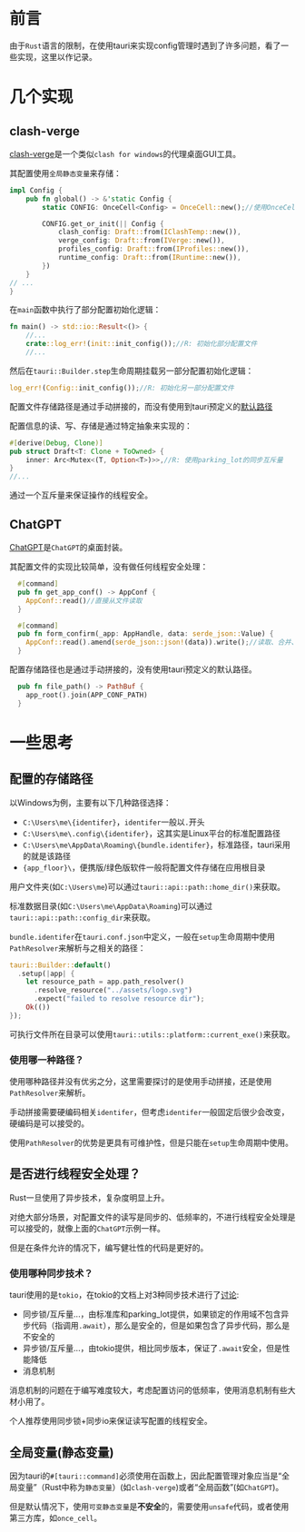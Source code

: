 # 前言

由于`Rust`语言的限制，在使用tauri来实现config管理时遇到了许多问题，看了一些实现，这里以作记录。

# 几个实现

## clash-verge

[clash-verge](https://github.com/zzzgydi/clash-verge)是一个类似`clash for windows`的代理桌面GUI工具。

其配置使用`全局静态变量`来存储：

```rust
impl Config {
    pub fn global() -> &'static Config {
        static CONFIG: OnceCell<Config> = OnceCell::new();//使用OnceCell来实现延迟初始化

        CONFIG.get_or_init(|| Config {
            clash_config: Draft::from(IClashTemp::new()),
            verge_config: Draft::from(IVerge::new()),
            profiles_config: Draft::from(IProfiles::new()),
            runtime_config: Draft::from(IRuntime::new()),
        })
    }
// ...
}
```

在`main`函数中执行了部分配置初始化逻辑：

```rust
fn main() -> std::io::Result<()> {
    //...
    crate::log_err!(init::init_config());//R: 初始化部分配置文件
    //...
```

然后在`tauri::Builder.step`生命周期挂载另一部分配置初始化逻辑：

```rust
log_err!(Config::init_config());//R: 初始化另一部分配置文件
```

配置文件存储路径是通过手动拼接的，而没有使用到tauri预定义的[默认路径](https://docs.rs/tauri/1.2.4/tauri/struct.PathResolver.html#method.resource_dir)

配置信息的读、写、存储是通过特定抽象来实现的：

```rust
#[derive(Debug, Clone)]
pub struct Draft<T: Clone + ToOwned> {
    inner: Arc<Mutex<(T, Option<T>)>>,//R: 使用parking_lot的同步互斥量
}
//...
```

通过一个互斥量来保证操作的线程安全。

## ChatGPT

[ChatGPT](https://github.com/lencx/ChatGPT)是`ChatGPT`的桌面封装。

其配置文件的实现比较简单，没有做任何线程安全处理：

```rust
  #[command]
  pub fn get_app_conf() -> AppConf {
    AppConf::read()//直接从文件读取
  }

  #[command]
  pub fn form_confirm(_app: AppHandle, data: serde_json::Value) {
    AppConf::read().amend(serde_json::json!(data)).write();//读取、合并、写入文件
  }
```

配置存储路径也是通过手动拼接的，没有使用tauri预定义的默认路径。

```rust
  pub fn file_path() -> PathBuf {
    app_root().join(APP_CONF_PATH)
  }
```

# 一些思考

## 配置的存储路径

以Windows为例，主要有以下几种路径选择：

- `C:\Users\me\{identifer}`，`identifer`一般以`.`开头
- `C:\Users\me\.config\{identifer}`，这其实是Linux平台的标准配置路径
- `C:\Users\me\AppData\Roaming\{bundle.identifer}`，标准路径，tauri采用的就是该路径
- `{app_floor}\`，便携版/绿色版软件一般将配置文件存储在应用根目录

用户文件夹(如`C:\Users\me`)可以通过`tauri::api::path::home_dir()`来获取。

标准数据目录(如`C:\Users\me\AppData\Roaming`)可以通过` tauri::api::path::config_dir`来获取。

`bundle.identifer`在`tauri.conf.json`中定义，一般在`setup`生命周期中使用`PathResolver`来解析与之相关的路径：

```rust
tauri::Builder::default()
  .setup(|app| {
    let resource_path = app.path_resolver()
      .resolve_resource("../assets/logo.svg")
      .expect("failed to resolve resource dir");
    Ok(())
});
```

可执行文件所在目录可以使用`tauri::utils::platform::current_exe()`来获取。

### 使用哪一种路径？

使用哪种路径并没有优劣之分，这里需要探讨的是使用手动拼接，还是使用`PathResolver`来解析。

手动拼接需要硬编码相关`identifer`，但考虑`identifer`一般固定后很少会改变，硬编码是可以接受的。

使用`PathResolver`的优势是更具有可维护性，但是只能在`setup`生命周期中使用。

## 是否进行线程安全处理？

Rust一旦使用了异步技术，复杂度明显上升。

对绝大部分场景，对配置文件的读写是同步的、低频率的，不进行线程安全处理是可以接受的，就像上面的`ChatGPT`示例一样。

但是在条件允许的情况下，编写健壮性的代码是更好的。

### 使用哪种同步技术？

tauri使用的是`tokio`，在tokio的文档上对3种同步技术进行了[讨论](https://docs.rs/tokio/latest/tokio/sync/struct.Mutex.html#which-kind-of-mutex-should-you-use):

- 同步锁/互斥量...，由标准库和parking_lot提供，如果锁定的作用域不包含异步代码（指调用`.await`），那么是安全的，但是如果包含了异步代码，那么是不安全的
- 异步锁/互斥量...，由tokio提供，相比同步版本，保证了`.await`安全，但是性能降低
- 消息机制

消息机制的问题在于编写难度较大，考虑配置访问的低频率，使用消息机制有些大材小用了。

个人推荐使用同步锁+同步io来保证读写配置的线程安全。

## 全局变量(静态变量)

因为tauri的`#[tauri::command]`必须使用在函数上，因此配置管理对象应当是“全局变量”（Rust中称为`静态变量`）(如`clash-verge`)或者“全局函数”(如`ChatGPT`)。

但是默认情况下，使用`可变静态变量`是**不安全**的，需要使用`unsafe`代码，或者使用第三方库，如`once_cell`。
